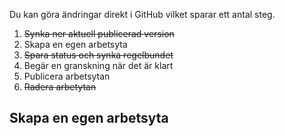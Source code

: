 Du kan göra ändringar direkt i GitHub vilket sparar ett antal steg.

1. ~~Synka ner aktuell publicerad version~~
1. Skapa en egen arbetsyta
1. ~~Spara status och synka regelbundet~~
1. Begär en granskning när det är klart
1. Publicera arbetsytan
1. ~~Radera arbetytan~~

## Skapa en egen arbetsyta

